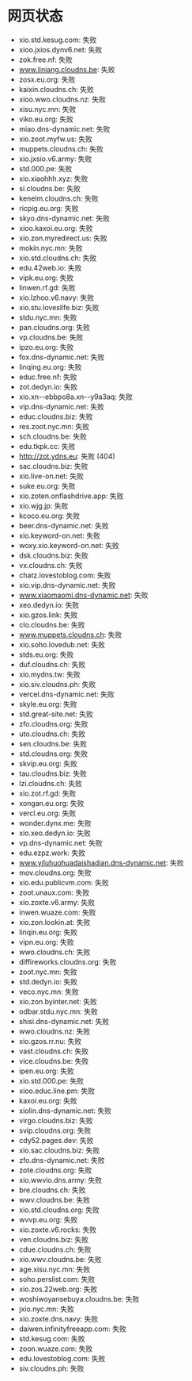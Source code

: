 # 网页状态
- xio.std.kesug.com: 失败
- xioo.jxios.dynv6.net: 失败
- zok.free.nf: 失败
- www.liniang.cloudns.be: 失败
- zosx.eu.org: 失败
- kaixin.cloudns.ch: 失败
- xioo.wwo.cloudns.nz: 失败
- xisu.nyc.mn: 失败
- viko.eu.org: 失败
- miao.dns-dynamic.net: 失败
- xio.zoot.myfw.us: 失败
- muppets.cloudns.ch: 失败
- xio.jxsio.v6.army: 失败
- std.000.pe: 失败
- xio.xiaohhh.xyz: 失败
- si.cloudns.be: 失败
- kenelm.cloudns.ch: 失败
- ricpig.eu.org: 失败
- skyo.dns-dynamic.net: 失败
- xioo.kaxoi.eu.org: 失败
- xio.zon.myredirect.us: 失败
- mokin.nyc.mn: 失败
- xio.std.cloudns.ch: 失败
- edu.42web.io: 失败
- vipk.eu.org: 失败
- linwen.rf.gd: 失败
- xio.lzhoo.v6.navy: 失败
- xio.stu.loveslife.biz: 失败
- stdu.nyc.mn: 失败
- pan.cloudns.org: 失败
- vp.cloudns.be: 失败
- ipzo.eu.org: 失败
- fox.dns-dynamic.net: 失败
- linqing.eu.org: 失败
- educ.free.nf: 失败
- zot.dedyn.io: 失败
- xio.xn--ebbpo8a.xn--y9a3aq: 失败
- vip.dns-dynamic.net: 失败
- educ.cloudns.biz: 失败
- res.zoot.nyc.mn: 失败
- sch.cloudns.be: 失败
- edu.tkpk.cc: 失败
- http://zot.ydns.eu: 失败 (404)
- sac.cloudns.biz: 失败
- xio.live-on.net: 失败
- suke.eu.org: 失败
- xio.zoten.onflashdrive.app: 失败
- xio.wjg.jp: 失败
- kcoco.eu.org: 失败
- beer.dns-dynamic.net: 失败
- xio.keyword-on.net: 失败
- woxy.xio.keyword-on.net: 失败
- dsk.cloudns.biz: 失败
- vx.cloudns.ch: 失败
- chatz.lovestoblog.com: 失败
- xio.vip.dns-dynamic.net: 失败
- www.xiaomaomi.dns-dynamic.net: 失败
- xeo.dedyn.io: 失败
- xio.gzos.link: 失败
- clo.cloudns.be: 失败
- www.muppets.cloudns.ch: 失败
- xio.soho.lovedub.net: 失败
- stds.eu.org: 失败
- duf.cloudns.ch: 失败
- xio.mydns.tw: 失败
- xio.siv.cloudns.ph: 失败
- vercel.dns-dynamic.net: 失败
- skyle.eu.org: 失败
- std.great-site.net: 失败
- zfo.cloudns.org: 失败
- uto.cloudns.ch: 失败
- sen.cloudns.be: 失败
- std.cloudns.org: 失败
- skvip.eu.org: 失败
- tau.cloudns.biz: 失败
- lzi.cloudns.ch: 失败
- xio.zot.rf.gd: 失败
- xongan.eu.org: 失败
- vercl.eu.org: 失败
- wonder.dynx.me: 失败
- xio.xeo.dedyn.io: 失败
- vp.dns-dynamic.net: 失败
- edu.ezpz.work: 失败
- www.yiluhuohuadaishadian.dns-dynamic.net: 失败
- mov.cloudns.org: 失败
- xio.edu.publicvm.com: 失败
- zoot.unaux.com: 失败
- xio.zoxte.v6.army: 失败
- inwen.wuaze.com: 失败
- xio.zon.lookin.at: 失败
- linqin.eu.org: 失败
- vipn.eu.org: 失败
- wwo.cloudns.ch: 失败
- diffireworks.cloudns.org: 失败
- zoot.nyc.mn: 失败
- std.dedyn.io: 失败
- veco.nyc.mn: 失败
- xio.zon.byinter.net: 失败
- odbar.stdu.nyc.mn: 失败
- shisi.dns-dynamic.net: 失败
- wwo.cloudns.nz: 失败
- xio.gzos.rr.nu: 失败
- vast.cloudns.ch: 失败
- vice.cloudns.be: 失败
- ipen.eu.org: 失败
- xio.std.000.pe: 失败
- xioo.educ.line.pm: 失败
- kaxoi.eu.org: 失败
- xiolin.dns-dynamic.net: 失败
- virgo.cloudns.biz: 失败
- svip.cloudns.org: 失败
- cdy52.pages.dev: 失败
- xio.sac.cloudns.biz: 失败
- zfo.dns-dynamic.net: 失败
- zote.cloudns.org: 失败
- xio.wwvio.dns.army: 失败
- bre.cloudns.ch: 失败
- wwv.cloudns.be: 失败
- xio.std.cloudns.org: 失败
- wvvp.eu.org: 失败
- xio.zoxte.v6.rocks: 失败
- ven.cloudns.biz: 失败
- cdue.cloudns.ch: 失败
- xio.wwv.cloudns.be: 失败
- age.xisu.nyc.mn: 失败
- soho.perslist.com: 失败
- xio.zos.22web.org: 失败
- woshiwoyansebuya.cloudns.be: 失败
- jxio.nyc.mn: 失败
- xio.zoxte.dns.navy: 失败
- daiwen.infinityfreeapp.com: 失败
- std.kesug.com: 失败
- zoon.wuaze.com: 失败
- edu.lovestoblog.com: 失败
- siv.cloudns.ph: 失败
